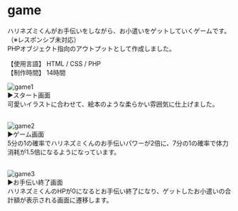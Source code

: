 # game

ハリネズミくんがお手伝いをしながら、お小遣いをゲットしていくゲームです。（※レスポンシブ未対応）<br>
PHPオブジェクト指向のアウトプットとして作成しました。<br>

【使用言語】 HTML / CSS / PHP<br>
【制作時間】 14時間<br>

![game1](https://user-images.githubusercontent.com/65000342/81392783-23af5a00-915a-11ea-9963-42d4e774c8ae.png)<br>
▶︎スタート画面<br>
可愛いイラストに合わせて、絵本のような柔らかい雰囲気に仕上げました。<br>
<br>


![game2](https://user-images.githubusercontent.com/65000342/81392791-24e08700-915a-11ea-9a0a-38e4d6374214.png)<br>
▶︎ゲーム画面<br>
5分の1の確率でハリネズミくんのお手伝いパワーが2倍に、7分の1の確率で体力消耗が1.5倍になるようになっています。<br>
<br>


![game3](https://user-images.githubusercontent.com/65000342/81392795-2611b400-915a-11ea-9687-aa91929772b6.png)<br>
▶︎お手伝い終了画面<br>
ハリネズミくんのHPが0になるとお手伝い終了になり、ゲットしたお小遣いの合計額が表示される画面に遷移します。<br>
